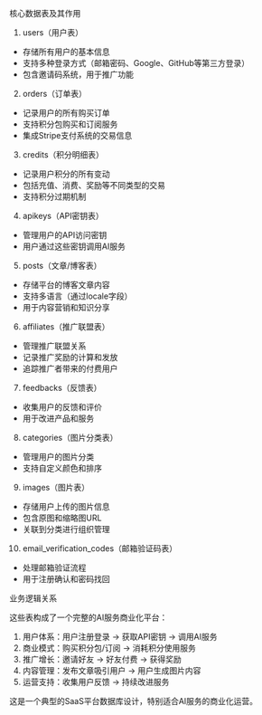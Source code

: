   核心数据表及其作用

  1. users（用户表）

  - 存储所有用户的基本信息
  - 支持多种登录方式（邮箱密码、Google、GitHub等第三方登录）
  - 包含邀请码系统，用于推广功能

  2. orders（订单表）

  - 记录用户的所有购买订单
  - 支持积分包购买和订阅服务
  - 集成Stripe支付系统的交易信息

  3. credits（积分明细表）

  - 记录用户积分的所有变动
  - 包括充值、消费、奖励等不同类型的交易
  - 支持积分过期机制

  4. apikeys（API密钥表）

  - 管理用户的API访问密钥
  - 用户通过这些密钥调用AI服务

  5. posts（文章/博客表）

  - 存储平台的博客文章内容
  - 支持多语言（通过locale字段）
  - 用于内容营销和知识分享

  6. affiliates（推广联盟表）

  - 管理推广联盟关系
  - 记录推广奖励的计算和发放
  - 追踪推广者带来的付费用户

  7. feedbacks（反馈表）

  - 收集用户的反馈和评价
  - 用于改进产品和服务

  8. categories（图片分类表）

  - 管理用户的图片分类
  - 支持自定义颜色和排序

  9. images（图片表）

  - 存储用户上传的图片信息
  - 包含原图和缩略图URL
  - 关联到分类进行组织管理

  10. email_verification_codes（邮箱验证码表）

  - 处理邮箱验证流程
  - 用于注册确认和密码找回

  业务逻辑关系

  这些表构成了一个完整的AI服务商业化平台：

  1. 用户体系：用户注册登录 → 获取API密钥 → 调用AI服务
  2. 商业模式：购买积分包/订阅 → 消耗积分使用服务
  3. 推广增长：邀请好友 → 好友付费 → 获得奖励
  4. 内容管理：发布文章吸引用户 → 用户生成图片内容
  5. 运营支持：收集用户反馈 → 持续改进服务

  这是一个典型的SaaS平台数据库设计，特别适合AI服务的商业化运营。